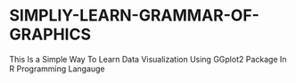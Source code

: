 # SIMPLIY-LEARN-GRAMMAR-OF-GRAPHICS
This Is a Simple Way To Learn Data Visualization Using GGplot2 Package In R Programming Langauge

